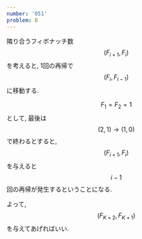 ```yaml
---
number: '051'
problem: B
---
```

隣り合うフィボナッチ数 $$ (F_{i+1}, F_i) $$ を考えると, 1回の再帰で $$ (F_i, F_{i-1}) $$ に移動する.

$$ F_1 = F_2 = 1 $$ として, 最後は $$ (2, 1) \rightarrow (1, 0) $$ で終わるとすると, $$ (F_{i+1}, F_i) $$ を与えると $$ i-1 $$ 回の再帰が発生するということになる.

よって, $$ (F_{K+2}, F_{K+1}) $$ を与えてあげればいい.
